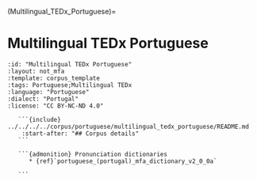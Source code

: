 
(Multilingual_TEDx_Portuguese)=
# Multilingual TEDx Portuguese

``````{corpus} Multilingual TEDx Portuguese
:id: "Multilingual TEDx Portuguese"
:layout: not_mfa
:template: corpus_template
:tags: Portuguese;Multilingual TEDx
:language: "Portuguese"
:dialect: "Portugal"
:license: "CC BY-NC-ND 4.0"

   ```{include} ../../../../corpus/portuguese/multilingual_tedx_portuguese/README.md
    :start-after: "## Corpus details"
   ```

   ```{admonition} Pronunciation dictionaries
      * {ref}`portuguese_(portugal)_mfa_dictionary_v2_0_0a`

   ```
``````

